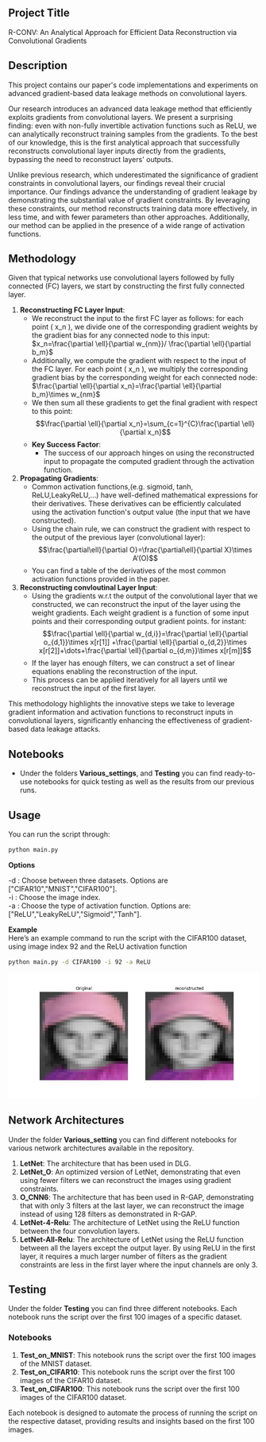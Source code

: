 ## Project Title
R-CONV: An Analytical Approach for Efficient Data
Reconstruction via Convolutional Gradients
## Description
This project contains our paper's code implementations and experiments on advanced gradient-based data leakage methods on convolutional layers. <br>

Our research introduces an advanced data leakage method that efficiently exploits gradients from convolutional layers. We present a surprising finding: even with non-fully invertible activation functions such as ReLU, we can analytically reconstruct training samples from the gradients. To the best of our knowledge, this is the first analytical approach that successfully reconstructs convolutional layer inputs directly from the gradients, bypassing the need to reconstruct layers' outputs.

Unlike previous research, which underestimated the significance of gradient constraints in convolutional layers, our findings reveal their crucial importance. Our findings advance the understanding of gradient leakage by demonstrating the substantial value of gradient constraints. By leveraging these constraints, our method reconstructs training data more effectively, in less time, and with fewer parameters than other approaches. Additionally, our method can be applied in the presence of a wide range of activation functions.
## Methodology

Given that typical networks use convolutional layers followed by fully connected (FC) layers, we start by constructing the first fully connected layer.
1. **Reconstructing FC Layer Input**:
    - We reconstruct the input to the first FC layer as follows: for each point \( x_n \), we divide one of the corresponding gradient weights by the gradient bias for any connected node to this input:
    $x_n=\frac{\partial \ell}{\partial w_{nm}}/ \frac{\partial \ell}{\partial b_m}$
    - Additionally, we compute the gradient with respect to the input of the FC layer. For each point \( x_n \), we multiply the corresponding gradient bias by the corresponding weight for each connected node:
    $\frac{\partial \ell}{\partial x_n}=\frac{\partial \ell}{\partial b_m}\times w_{nm}$
    - We then sum all these gradients to get the final gradient with respect to this point:  
    $$\frac{\partial \ell}{\partial x_n}=\sum_{c=1}^{C}\frac{\partial \ell}{\partial x_n}$$
    - **Key Success Factor**:
        - The success of our approach hinges on using the reconstructed input to propagate the computed gradient through the activation function.
2. **Propagating Gradients**:
    - Common activation functions,(e.g. sigmoid, tanh, ReLU,LeakyReLU,...) have well-defined mathematical expressions for their derivatives. These derivatives can be efficiently calculated using the activation function's output value (the input that we have constructed).
    - Using the chain rule, we can construct the gradient with respect to the output of the previous layer (convolutional layer):
    $$\frac{\partial\ell}{\partial O}=\frac{\partial\ell}{\partial X}\times A’(O)$$
    - You can find a table of the derivatives of the most common activation functions provided in the paper.
3. **Reconstructing convloutinal Layer Input**:
    - Using the gradients w.r.t the output of the convolutional layer that we constructed, we can reconstruct the input of the layer using the weight gradients. Each weight gradient is a function of some input points and their corresponding output gradient points. for instant:  
    $$\frac{\partial \ell}{\partial w_{d,i}}=\frac{\partial \ell}{\partial o_{d,1}}\times x[r[1]] +\frac{\partial \ell}{\partial o_{d,2}}\times x[r[2]]+\dots+\frac{\partial \ell}{\partial o_{d,m}}\times x[r[m]]$$
    - If the layer has enough filters, we can construct a set of linear equations enabling the reconstruction of the input.
    - This process can be applied iteratively for all layers until we reconstruct the input of the first layer.  
    
This methodology highlights the innovative steps we take to leverage gradient information and activation functions to reconstruct inputs in convolutional layers, significantly enhancing the effectiveness of gradient-based data leakage attacks.
## Notebooks
- Under the folders **Various_settings**, and **Testing** you can find ready-to-use notebooks for quick testing as well as the results from our previous runs.


## Usage
You can run the script through:
```bash
python main.py 
```
**Options**  

-d : Choose between three datasets. Options are ["CIFAR10","MNIST","CIFAR100"].<br>
-i : Choose the image index.<br>
-a : Choose the type of activation function. Options are:["ReLU","LeakyReLU","Sigmoid","Tanh"].  

**Example**<br>
Here’s an example command to run the script with the CIFAR100 dataset, using image index 92 and the ReLU activation function
```bash
python main.py -d CIFAR100 -i 92 -a ReLU
```
![Example](reconstruction.png)
## Network Architectures
Under the folder **Various_setting** you can find different notebooks for various network architectures available in the repository.<br>
1. **LetNet**: The architecture that has been used in DLG.<br>
2. **LetNet_O**: An optimized version of LetNet, demonstrating that even using fewer filters we can reconstruct the images using gradient constraints.<br>
3. **O_CNN6**: The architecture that has been used in R-GAP, demonstrating that with only 3 filters at the last layer, we can reconstruct the image instead of using 128 filters as demonstrated in R-GAP.<br>
4. **LetNet-4-Relu**: The architecture of LetNet using the ReLU function between the four convolution layers.<br>
5. **LetNet-All-Relu**: The architecture of LetNet using the ReLU function between all the layers except the output layer. By using ReLU in the first layer, it requires a much larger number of filters as the gradient constraints are less in the first layer where the input channels are only 3.<br>

## Testing

Under the folder **Testing** you can find three different notebooks. Each notebook runs the script over the first 100 images of a specific dataset.

### Notebooks

1. **Test_on_MNIST**: This notebook runs the script over the first 100 images of the MNIST dataset.
2. **Test_on_CIFAR10**: This notebook runs the script over the first 100 images of the CIFAR10 dataset.
3. **Test_on_CIFAR100**: This notebook runs the script over the first 100 images of the CIFAR100 dataset.

Each notebook is designed to automate the process of running the script on the respective dataset, providing results and insights based on the first 100 images.